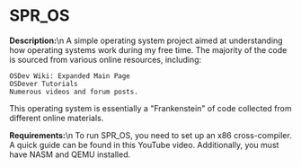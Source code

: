# SPR_OS
**Description:**\n
A simple operating system project aimed at understanding how operating systems work during my free time. The majority of the code is sourced from various online resources, including:

    OSDev Wiki: Expanded Main Page
    OSDever Tutorials
    Numerous videos and forum posts.

This operating system is essentially a "Frankenstein" of code collected from different online materials.

**Requirements:**\n
To run SPR_OS, you need to set up an x86 cross-compiler. A quick guide can be found in this YouTube video. Additionally, you must have NASM and QEMU installed.
